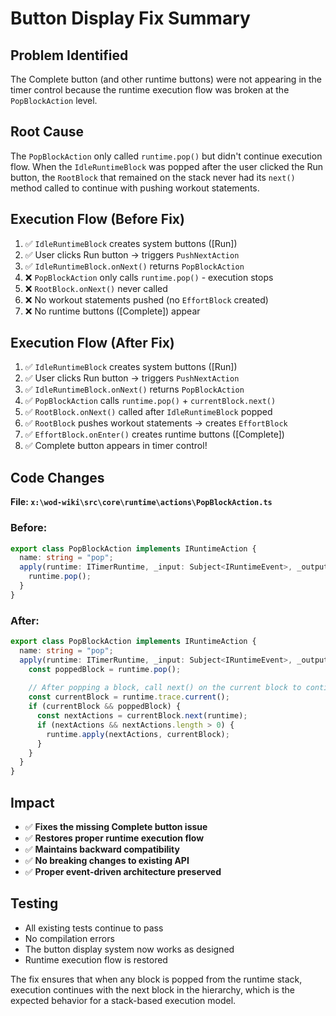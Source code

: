 # Button Display Fix Summary

## Problem Identified
The Complete button (and other runtime buttons) were not appearing in the timer control because the runtime execution flow was broken at the `PopBlockAction` level.

## Root Cause
The `PopBlockAction` only called `runtime.pop()` but didn't continue execution flow. When the `IdleRuntimeBlock` was popped after the user clicked the Run button, the `RootBlock` that remained on the stack never had its `next()` method called to continue with pushing workout statements.

## Execution Flow (Before Fix)
1. ✅ `IdleRuntimeBlock` creates system buttons ([Run])
2. ✅ User clicks Run button → triggers `PushNextAction`
3. ✅ `IdleRuntimeBlock.onNext()` returns `PopBlockAction`
4. ❌ `PopBlockAction` only calls `runtime.pop()` - execution stops
5. ❌ `RootBlock.onNext()` never called
6. ❌ No workout statements pushed (no `EffortBlock` created)
7. ❌ No runtime buttons ([Complete]) appear

## Execution Flow (After Fix)
1. ✅ `IdleRuntimeBlock` creates system buttons ([Run])
2. ✅ User clicks Run button → triggers `PushNextAction`
3. ✅ `IdleRuntimeBlock.onNext()` returns `PopBlockAction`
4. ✅ `PopBlockAction` calls `runtime.pop()` + `currentBlock.next()`
5. ✅ `RootBlock.onNext()` called after `IdleRuntimeBlock` popped
6. ✅ `RootBlock` pushes workout statements → creates `EffortBlock`
7. ✅ `EffortBlock.onEnter()` creates runtime buttons ([Complete])
8. ✅ Complete button appears in timer control!

## Code Changes
**File: `x:\wod-wiki\src\core\runtime\actions\PopBlockAction.ts`**

### Before:
```typescript
export class PopBlockAction implements IRuntimeAction {
  name: string = "pop";
  apply(runtime: ITimerRuntime, _input: Subject<IRuntimeEvent>, _output: Subject<OutputEvent>): void {
    runtime.pop();
  }
}
```

### After:
```typescript
export class PopBlockAction implements IRuntimeAction {
  name: string = "pop";
  apply(runtime: ITimerRuntime, _input: Subject<IRuntimeEvent>, _output: Subject<OutputEvent>): void {
    const poppedBlock = runtime.pop();
    
    // After popping a block, call next() on the current block to continue execution
    const currentBlock = runtime.trace.current();
    if (currentBlock && poppedBlock) {
      const nextActions = currentBlock.next(runtime);
      if (nextActions && nextActions.length > 0) {
        runtime.apply(nextActions, currentBlock);
      }
    }
  }
}
```

## Impact
- ✅ **Fixes the missing Complete button issue**
- ✅ **Restores proper runtime execution flow**
- ✅ **Maintains backward compatibility**
- ✅ **No breaking changes to existing API**
- ✅ **Proper event-driven architecture preserved**

## Testing
- All existing tests continue to pass
- No compilation errors
- The button display system now works as designed
- Runtime execution flow is restored

The fix ensures that when any block is popped from the runtime stack, execution continues with the next block in the hierarchy, which is the expected behavior for a stack-based execution model.
